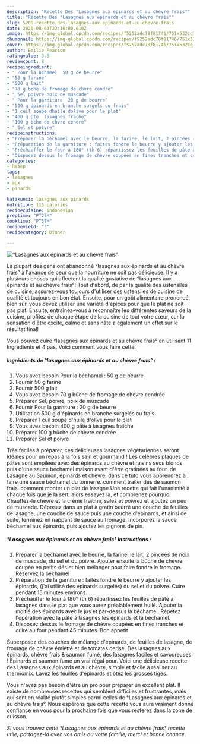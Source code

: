 ```yaml
---
description: "Recette Des °Lasagnes aux épinards et au chèvre frais°"
title: "Recette Des °Lasagnes aux épinards et au chèvre frais°"
slug: 5209-recette-des-lasagnes-aux-epinards-et-au-chevre-frais
date: 2020-08-03T22:10:00.610Z
image: https://img-global.cpcdn.com/recipes/f5252adc78f81746/751x532cq70/lasagnes-aux-epinards-et-au-chevre-frais-photo-principale-de-la-recette.jpg
thumbnail: https://img-global.cpcdn.com/recipes/f5252adc78f81746/751x532cq70/lasagnes-aux-epinards-et-au-chevre-frais-photo-principale-de-la-recette.jpg
cover: https://img-global.cpcdn.com/recipes/f5252adc78f81746/751x532cq70/lasagnes-aux-epinards-et-au-chevre-frais-photo-principale-de-la-recette.jpg
author: Emilie Pearson
ratingvalue: 3.8
reviewcount: 8
recipeingredient:
- " Pour la bchamel  50 g de beurre"
- "50 g farine"
- "500 g lait"
- "70 g bche de fromage de chvre cendre"
- " Sel poivre noix de muscade"
- " Pour la garniture  20 g de beurre"
- "500 g dpinards en branche surgels ou frais"
- "1 cuil soupe dhuile dolive pour le plat"
- "400 g pte  lasagnes frache"
- "100 g bche de chvre cendre"
- " Sel et poivre"
recipeinstructions:
- "Préparer la béchamel avec le beurre, la farine, le lait, 2 pincées de noix de muscade, du sel et du poivre. Ajouter ensuite la bûche de chèvre coupée en petits dés et bien mélanger pour faire fondre le fromage. Réservez la béchamel"
- "Préparation de la garniture : faites fondre le beurre y ajouter les épinards, (j&#39;ai utilisé des epinards surgelés) du sel et du poivre. Cuire pendant 15 minutes environs."
- "Préchauffer le four à 180° (th 6) répartissez les feuilles de pâte à lasagnes dans le plat que vous aurez préalablement huilé. Ajouter la moitié des épinards avec le jus et par-dessus la béchamel. Répétez l&#39;opération avec la pâte à lasagnes les épinards et la béchamel."
- "Disposez dessus le fromage de chèvre coupées en fines tranches et cuire au four pendant 45 minutes. Bon appétit"
categories:
- Resep
tags:
- lasagnes
- aux
- pinards

katakunci: lasagnes aux pinards 
nutrition: 115 calories
recipecuisine: Indonesian
preptime: "PT27M"
cooktime: "PT57M"
recipeyield: "3"
recipecategory: Dinner

---
```



![°Lasagnes aux épinards et au chèvre frais°](https://img-global.cpcdn.com/recipes/f5252adc78f81746/751x532cq70/lasagnes-aux-epinards-et-au-chevre-frais-photo-principale-de-la-recette.jpg)

La plupart des gens ont abandonné °lasagnes aux épinards et au chèvre frais° à l'avance de peur que la nourriture ne soit pas délicieuse. Il y a plusieurs choses qui affectent la qualité gustative de °lasagnes aux épinards et au chèvre frais°! Tout d'abord, de par la qualité des ustensiles de cuisine, assurez-vous toujours d'utiliser des ustensiles de cuisine de qualité et toujours en bon état. Ensuite, pour un goût alimentaire prononcé, bien sûr, vous devez utiliser une variété d'épices pour que le plat ne soit pas plat. Ensuite, entraînez-vous à reconnaître les différentes saveurs de la cuisine, profitez de chaque étape de la cuisine de tout votre cœur, car la sensation d'être excité, calme et sans hâte a également un effet sur le résultat final!

<!--inarticleads1-->

Vous pouvez cuire °lasagnes aux épinards et au chèvre frais° en utilisant 11 Ingrédients et 4 pas. Voici comment vous faire cette.

##### Ingrédients de °lasagnes aux épinards et au chèvre frais° :

1. Vous avez besoin  Pour la béchamel : 50 g de beurre
1. Fournir 50 g farine
1. Fournir 500 g lait
1. Vous avez besoin 70 g bûche de fromage de chèvre cendrée
1. Préparer  Sel, poivre, noix de muscade
1. Fournir  Pour la garniture : 20 g de beurre
1. Utilisation 500 g d&#39;épinards en branche surgelés ou frais
1. Préparer 1 cuil soupe d&#39;huile d&#39;olive pour le plat
1. Vous avez besoin 400 g pâte à lasagnes fraîche
1. Préparer 100 g bûche de chèvre cendrée
1. Préparer  Sel et poivre


Très faciles à préparer, ces délicieuses lasagnes végétariennes seront idéales pour un repas à la fois sain et gourmand ! Les célèbres plaques de pâtes sont empilées avec des épinards au chèvre et raisins secs blonds puis d&#39;une sauce béchamel maison avant d&#39;être gratinées au four..de Lasagne au Saumon, épinards et chèvre, dans ce tuto vous apprendrez à : faire une sauce béchamel du tonnerre. comment traiter des de saumon frais. comment monter un plat de lasagne Une recette qui fait l&#39;unanimité à chaque fois que je la sert, alors essayez là, et comprenez pourquoi  Chauffez-le chèvre et la crème fraîche, salez et poivrez et ajoutez un peu de muscade. Déposez dans un plat à gratin beurré une couche de feuilles de lasagne, une couche de sauce puis une couche d&#39;épinards, et ainsi de suite, terminez en nappant de sauce au fromage. Incorporez la sauce béchamel aux épinards, puis ajoutez les pignons de pin. 

<!--inarticleads2-->

##### °Lasagnes aux épinards et au chèvre frais° instructions :

1. Préparer la béchamel avec le beurre, la farine, le lait, 2 pincées de noix de muscade, du sel et du poivre. Ajouter ensuite la bûche de chèvre coupée en petits dés et bien mélanger pour faire fondre le fromage. Réservez la béchamel
1. Préparation de la garniture : faites fondre le beurre y ajouter les épinards, (j&#39;ai utilisé des epinards surgelés) du sel et du poivre. Cuire pendant 15 minutes environs.
1. Préchauffer le four à 180° (th 6) répartissez les feuilles de pâte à lasagnes dans le plat que vous aurez préalablement huilé. Ajouter la moitié des épinards avec le jus et par-dessus la béchamel. Répétez l&#39;opération avec la pâte à lasagnes les épinards et la béchamel.
1. Disposez dessus le fromage de chèvre coupées en fines tranches et cuire au four pendant 45 minutes. Bon appétit


Superposez des couches de mélange d&#39;épinards, de feuilles de lasagne, de fromage de chèvre émietté et de tomates cerise. Des lasagnes aux épinards, chèvre frais &amp; saumon fumé, des lasagnes faciles et savoureuses ! Epinards et saumon fumé un vrai régal pour. Voici une délicieuse recette des Lasagnes aux épinards et au chèvre, simple et facile à réaliser au thermomix. Lavez les feuilles d&#39;épinards et ôtez les grosses tiges. 

<!--inarticleads1-->

<p>
Vous n'avez pas besoin d'être un pro pour préparer un excellent plat. Il existe de nombreuses recettes qui semblent difficiles et frustrantes, mais qui sont en réalité plutôt simples parmi celles de °Lasagnes aux épinards et au chèvre frais°. Nous espérons que cette recette vous aura vraiment donné confiance en vous pour la prochaine fois que vous resterez dans la zone de cuisson.
</p>

<p>
<i>Si vous trouvez cette °Lasagnes aux épinards et au chèvre frais° recette utile, partagez-la avec vos amis ou votre famille, merci et bonne chance.</i>
</p>
